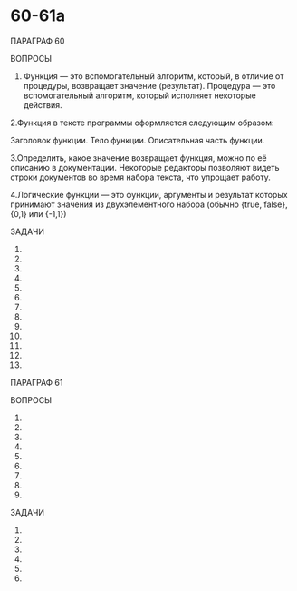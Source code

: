 # 60-61a

ПАРАГРАФ 60

ВОПРОСЫ

1. Функция — это вспомогательный алгоритм, который, в отличие от процедуры, возвращает значение (результат). Процедура — это вспомогательный алгоритм, который исполняет некоторые действия.

2.Функция в тексте программы оформляется следующим образом:

Заголовок функции. 
Тело функции. 
Описательная часть функции.

3.Определить, какое значение возвращает функция, можно по её описанию в документации. Некоторые редакторы позволяют видеть строки документов во время набора текста, что упрощает работу.

4.Логические функции — это функции, аргументы и результат которых принимают значения из двухэлементного набора (обычно {true, false}, {0,1} или {-1,1})

ЗАДАЧИ

1.

2.

3.

4.

5.

6.

7.

8.

9.

10.

11.

12.

13.

ПАРАГРАФ 61

ВОПРОСЫ 

1.

2.

3.

4.

5.

6.

7.

8.

9.


ЗАДАЧИ

1.

2.

3.

4.

5.

6.
